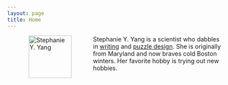 ```yaml
---
layout: page
title: Home
---
```


<img src="/assets/img/avatar.png" alt="Stephanie Y. Yang" style="width:100px;" align="left" hspace="50"/> Stephanie Y. Yang is a scientist who dabbles in [writing](writing.md) and [puzzle design](https://stephanieyangwrites.wordpress.com/). She is originally from Maryland and now braves cold Boston winters. Her favorite hobby is trying out new hobbies.

